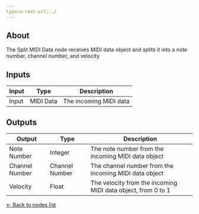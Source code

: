```yaml
---
typora-root-url:../
---
```


## About
The Split MIDI Data node receives MIDI data object and splits it into a note number, channel number, and velocity

## Inputs
Input | Type | Description
------------ | ------|-------
Input | MIDI Data | The incoming MIDI data

## Outputs
Output | Type| Description
------------ | -------|------
Note Number | Integer | The note number from the incoming MIDI data object
Channel Number | Channel Number | The channel number from the incoming MIDI data object
Velocity | Float | The velocity  from the incoming MIDI data object, from 0 to 1

[<- Back to nodes list](Nodes)
